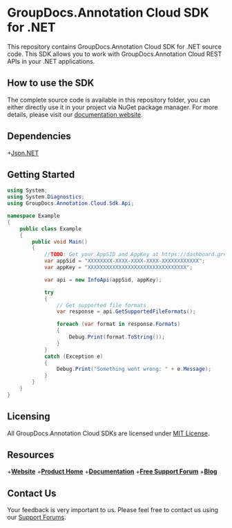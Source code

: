 # GroupDocs.Annotation Cloud SDK for .NET

This repository contains GroupDocs.Annotation Cloud SDK for .NET source code. This SDK allows you to work with GroupDocs.Annotation Cloud REST APIs in your .NET applications.

## How to use the SDK

The complete source code is available in this repository folder, you can either directly use it in your project via NuGet package manager. For more details, please visit our [documentation website](https://docs.groupdocs.cloud/annotation/).

## Dependencies

+[Json.NET](https://www.nuget.org/packages/Newtonsoft.Json)

## Getting Started

```csharp
using System;
using System.Diagnostics;
using GroupDocs.Annotation.Cloud.Sdk.Api;

namespace Example
{
    public class Example
    {
        public void Main()
        {
            //TODO: Get your AppSID and AppKey at https://dashboard.groupdocs.cloud (free registration is required).
            var appSid = "XXXXXXXX-XXXX-XXXX-XXXX-XXXXXXXXXXXX";
            var appKey = "XXXXXXXXXXXXXXXXXXXXXXXXXXXXXXXX";

            var api = new InfoApi(appSid, appKey);

            try
            {
                // Get supported file formats
                var response = api.GetSupportedFileFormats();

                foreach (var format in response.Formats)
                {
                    Debug.Print(format.ToString());
                }
            }
            catch (Exception e)
            {
                Debug.Print("Something went wrong: " + e.Message);
            }
        }
    }
}
```

## Licensing

All GroupDocs.Annotation Cloud SDKs are licensed under [MIT License](LICENSE).

## Resources

+[**Website**](https://www.groupdocs.cloud)
+[**Product Home**](https://products.groupdocs.cloud/annotation)
+[**Documentation**](https://docs.groupdocs.cloud/annotation/)
+[**Free Support Forum**](https://forum.groupdocs.cloud/c/annotation)
+[**Blog**](https://blog.groupdocs.cloud/category/annotation)

## Contact Us

Your feedback is very important to us. Please feel free to contact us using our [Support Forums](https://forum.groupdocs.cloud/c/annotation).
